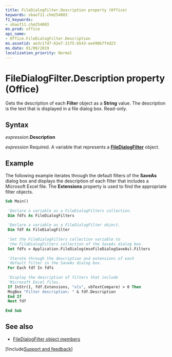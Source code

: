 ```yaml
---
title: FileDialogFilter.Description property (Office)
keywords: vbaof11.chm254003
f1_keywords:
- vbaof11.chm254003
ms.prod: office
api_name:
- Office.FileDialogFilter.Description
ms.assetid: ae3c17d7-62e7-21f5-b543-ee498b7f4d23
ms.date: 01/09/2019
localization_priority: Normal
---
```



# FileDialogFilter.Description property (Office)

Gets the description of each **Filter** object as a **String** value. The description is the text that is displayed in a file dialog box. Read-only.


## Syntax

_expression_.**Description**

_expression_ Required. A variable that represents a **[FileDialogFilter](Office.FileDialogFilter.md)** object.


## Example

The following example iterates through the default filters of the **SaveAs** dialog box and displays the description of each filter that includes a Microsoft Excel file. The **Extensions** property is used to find the appropriate filter objects.


```vb
Sub Main() 
 
 'Declare a variable as a FileDialogFilters collection. 
 Dim fdfs As FileDialogFilters 
 
 'Declare a variable as a FileDialogFilter object. 
 Dim fdf As FileDialogFilter 
 
 'Set the FileDialogFilters collection variable to 
 'the FileDialogFilters collection of the SaveAs dialog box. 
 Set fdfs = Application.FileDialog(msoFileDialogSaveAs).Filters 
 
 'Iterate through the description and extensions of each 
 'default filter in the SaveAs dialog box. 
 For Each fdf In fdfs 
 
 'Display the description of filters that include 
 'Microsoft Excel files. 
 If InStr(1, fdf.Extensions, "xls", vbTextCompare) > 0 Then 
 MsgBox "Filter description: " & fdf.Description 
 End If 
 Next fdf 
 
End Sub
```


## See also

- [FileDialogFilter object members](overview/library-reference/filedialogfilter-members-office.md)

[!include[Support and feedback](~/includes/feedback-boilerplate.md)]